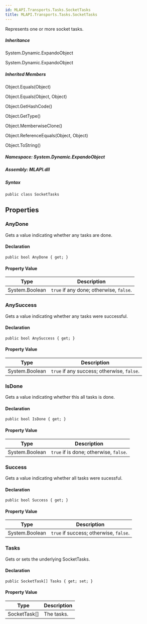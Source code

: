 ```yaml
---  
id: MLAPI.Transports.Tasks.SocketTasks  
title: MLAPI.Transports.Tasks.SocketTasks  
---
```


<div class="markdown level0 summary">

Represents one or more socket tasks.

</div>

<div class="markdown level0 conceptual">

</div>

<div class="inheritance">

##### Inheritance

<div class="level0">

System.Dynamic.ExpandoObject

</div>

<div class="level1">

System.Dynamic.ExpandoObject

</div>

</div>

<div class="inheritedMembers">

##### Inherited Members

<div>

Object.Equals(Object)

</div>

<div>

Object.Equals(Object, Object)

</div>

<div>

Object.GetHashCode()

</div>

<div>

Object.GetType()

</div>

<div>

Object.MemberwiseClone()

</div>

<div>

Object.ReferenceEquals(Object, Object)

</div>

<div>

Object.ToString()

</div>

</div>

##### **Namespace**: System.Dynamic.ExpandoObject

##### **Assembly**: MLAPI.dll

##### Syntax

    public class SocketTasks

## Properties 

### AnyDone

<div class="markdown level1 summary">

Gets a value indicating whether any tasks are done.

</div>

<div class="markdown level1 conceptual">

</div>

#### Declaration

    public bool AnyDone { get; }

#### Property Value

| Type           | Description                             |
|----------------|-----------------------------------------|
| System.Boolean | `true` if any done; otherwise, `false`. |

### AnySuccess

<div class="markdown level1 summary">

Gets a value indicating whether any tasks were successful.

</div>

<div class="markdown level1 conceptual">

</div>

#### Declaration

    public bool AnySuccess { get; }

#### Property Value

| Type           | Description                                |
|----------------|--------------------------------------------|
| System.Boolean | `true` if any success; otherwise, `false`. |

### IsDone

<div class="markdown level1 summary">

Gets a value indicating whether this all tasks is done.

</div>

<div class="markdown level1 conceptual">

</div>

#### Declaration

    public bool IsDone { get; }

#### Property Value

| Type           | Description                            |
|----------------|----------------------------------------|
| System.Boolean | `true` if is done; otherwise, `false`. |

### Success

<div class="markdown level1 summary">

Gets a value indicating whether all tasks were sucessful.

</div>

<div class="markdown level1 conceptual">

</div>

#### Declaration

    public bool Success { get; }

#### Property Value

| Type           | Description                            |
|----------------|----------------------------------------|
| System.Boolean | `true` if success; otherwise, `false`. |

### Tasks

<div class="markdown level1 summary">

Gets or sets the underlying SocketTasks.

</div>

<div class="markdown level1 conceptual">

</div>

#### Declaration

    public SocketTask[] Tasks { get; set; }

#### Property Value

| Type           | Description |
|----------------|-------------|
| SocketTask\[\] | The tasks.  |
